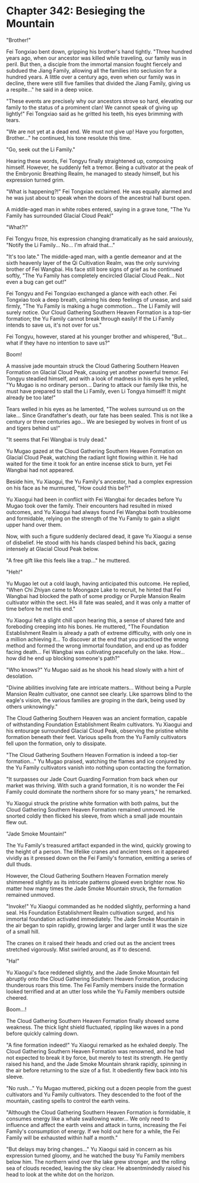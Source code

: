 # Chapter 342: Besieging the Mountain

"Brother!"

Fei Tongxiao bent down, gripping his brother's hand tightly. "Three hundred years ago, when our ancestor was killed while traveling, our family was in peril. But then, a disciple from the immortal mansion fought fiercely and subdued the Jiang Family, allowing all the families into seclusion for a hundred years. A little over a century ago, even when our family was in decline, there were still five families that divided the Jiang Family, giving us a respite..." he said in a deep voice.

"These events are precisely why our ancestors strove so hard, elevating our family to the status of a prominent clan! We cannot speak of giving up lightly!" Fei Tongxiao said as he gritted his teeth, his eyes brimming with tears.

"We are not yet at a dead end. We must not give up! Have you forgotten, Brother..." he continued, his tone resolute this time.

"Go, seek out the Li Family."

Hearing these words, Fei Tongyu finally straightened up, composing himself. However, he suddenly felt a tremor. Being a cultivator at the peak of the Embryonic Breathing Realm, he managed to steady himself, but his expression turned grim.

"What is happening?!" Fei Tongxiao exclaimed. He was equally alarmed and he was just about to speak when the doors of the ancestral hall burst open.

A middle-aged man in white robes entered, saying in a grave tone, "The Yu Family has surrounded Glacial Cloud Peak!"

"What?!"

Fei Tongyu froze, his expression changing dramatically as he said anxiously, "Notify the Li Family... No... I'm afraid that..."

"It's too late." The middle-aged man, with a gentle demeanor and at the sixth heavenly layer of the Qi Cultivation Realm, was the only surviving brother of Fei Wangbai. His face still bore signs of grief as he continued softly, "The Yu Family has completely encircled Glacial Cloud Peak... Not even a bug can get out!"

Fei Tongyu and Fei Tongxiao exchanged a glance with each other. Fei Tongxiao took a deep breath, calming his deep feelings of unease, and said firmly, "The Yu Family is making a huge commotion... The Li Family will surely notice. Our Cloud Gathering Southern Heaven Formation is a top-tier formation; the Yu Family cannot break through easily! If the Li Family intends to save us, it's not over for us."

Fei Tongyu, however, stared at his younger brother and whispered, "But... what if they have no intention to save us?"

Boom!

A massive jade mountain struck the Cloud Gathering Southern Heaven Formation on Glacial Cloud Peak, causing yet another powerful tremor. Fei Tongyu steadied himself, and with a look of madness in his eyes he yelled, "Yu Mugao is no ordinary person... Daring to attack our family like this, he must have prepared to stall the Li Family, even Li Tongya himself! It might already be too late!"

Tears welled in his eyes as he lamented, "The wolves surround us on the lake... Since Grandfather's death, our fate has been sealed. This is not like a century or three centuries ago... We are besieged by wolves in front of us and tigers behind us!"

"It seems that Fei Wangbai is truly dead."

Yu Mugao gazed at the Cloud Gathering Southern Heaven Formation on Glacial Cloud Peak, watching the radiant light flowing within it. He had waited for the time it took for an entire incense stick to burn, yet Fei Wangbai had not appeared.

Beside him, Yu Xiaogui, the Yu Family's ancestor, had a complex expression on his face as he murmured, "How could this be?!"

Yu Xiaogui had been in conflict with Fei Wangbai for decades before Yu Mugao took over the family. Their encounters had resulted in mixed outcomes, and Yu Xiaogui had always found Fei Wangbai both troublesome and formidable, relying on the strength of the Yu Family to gain a slight upper hand over them.

Now, with such a figure suddenly declared dead, it gave Yu Xiaogui a sense of disbelief. He stood with his hands clasped behind his back, gazing intensely at Glacial Cloud Peak below.

"A free gift like this feels like a trap..." he muttered.

"Heh!"

Yu Mugao let out a cold laugh, having anticipated this outcome. He replied, "When Chi Zhiyan came to Moongaze Lake to recruit, he hinted that Fei Wangbai had blocked the path of some prodigy or Purple Mansion Realm cultivator within the sect. His ill fate was sealed, and it was only a matter of time before he met his end."

Yu Xiaogui felt a slight chill upon hearing this, a sense of shared fate and foreboding creeping into his bones. He muttered, "The Foundation Establishment Realm is already a path of extreme difficulty, with only one in a million achieving it... To discover at the end that you practiced the wrong method and formed the wrong immortal foundation, and end up as fodder facing death... Fei Wangbai was cultivating peacefully on the lake. How... how did he end up blocking someone's path?"

"Who knows?" Yu Mugao said as he shook his head slowly with a hint of desolation.

"Divine abilities involving fate are intricate matters... Without being a Purple Mansion Realm cultivator, one cannot see clearly. Like sparrows blind to the eagle's vision, the various families are groping in the dark, being used by others unknowingly."

The Cloud Gathering Southern Heaven was an ancient formation, capable of withstanding Foundation Establishment Realm cultivators. Yu Xiaogui and his entourage surrounded Glacial Cloud Peak, observing the pristine white formation beneath their feet. Various spells from the Yu Family cultivators fell upon the formation, only to dissipate.

"The Cloud Gathering Southern Heaven Formation is indeed a top-tier formation..." Yu Mugao praised, watching the flames and ice conjured by the Yu Family cultivators vanish into nothing upon contacting the formation.

"It surpasses our Jade Court Guarding Formation from back when our market was thriving. With such a grand formation, it is no wonder the Fei Family could dominate the northern shore for so many years," he remarked.

Yu Xiaogui struck the pristine white formation with both palms, but the Cloud Gathering Southern Heaven Formation remained unmoved. He snorted coldly then flicked his sleeve, from which a small jade mountain flew out.

"Jade Smoke Mountain!"

The Yu Family's treasured artifact expanded in the wind, quickly growing to the height of a person. The lifelike cranes and ancient trees on it appeared vividly as it pressed down on the Fei Family's formation, emitting a series of dull thuds.

However, the Cloud Gathering Southern Heaven Formation merely shimmered slightly as its intricate patterns glowed even brighter now. No matter how many times the Jade Smoke Mountain struck, the formation remained unmoved.

"Invoke!" Yu Xiaogui commanded as he nodded slightly, performing a hand seal. His Foundation Establishment Realm cultivation surged, and his immortal foundation activated immediately. The Jade Smoke Mountain in the air began to spin rapidly, growing larger and larger until it was the size of a small hill.

The cranes on it raised their heads and cried out as the ancient trees stretched vigorously. Mist swirled around, as if to descend.

"Ha!"

Yu Xiaogui's face reddened slightly, and the Jade Smoke Mountain fell abruptly onto the Cloud Gathering Southern Heaven Formation, producing thunderous roars this time. The Fei Family members inside the formation looked terrified and at an utter loss while the Yu Family members outside cheered.

Boom...!

The Cloud Gathering Southern Heaven Formation finally showed some weakness. The thick light shield fluctuated, rippling like waves in a pond before quickly calming down.

"A fine formation indeed!" Yu Xiaogui remarked as he exhaled deeply. The Cloud Gathering Southern Heaven Formation was renowned, and he had not expected to break it by force, but merely to test its strength. He gently raised his hand, and the Jade Smoke Mountain shrank rapidly, spinning in the air before returning to the size of a fist. It obediently flew back into his sleeve.

"No rush..." Yu Mugao muttered, picking out a dozen people from the guest cultivators and Yu Family cultivators. They descended to the foot of the mountain, casting spells to control the earth veins.

"Although the Cloud Gathering Southern Heaven Formation is formidable, it consumes energy like a whale swallowing water... We only need to influence and affect the earth veins and attack in turns, increasing the Fei Family's consumption of energy. If we hold out here for a while, the Fei Family will be exhausted within half a month."

"But delays may bring changes..." Yu Xiaogui said in concern as his expression turned gloomy, and he watched the busy Yu Family members below him. The northern wind over the lake grew stronger, and the rolling sea of clouds receded, leaving the sky clear. He absentmindedly raised his head to look at the white dot on the horizon.
